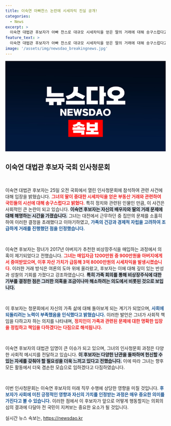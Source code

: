 ```yaml
---
title: 이숙연 아빠찬스 논란에 시세차익 진실 공개!
categories:
  - News
excerpt: >
  이숙연 대법관 후보자가 아빠 찬스로 대규모 시세차익을 얻은 딸의 거래에 대해 송구스럽다고 밝히며, 모든 주식을 기부하겠다고 선언했습니다. 그는 청문회에서 가족의 부적절한 거래에 대한 반성과 사회 환원의 의지를 다짐했습니다.
feature_text: >
  이숙연 대법관 후보자가 아빠 찬스로 대규모 시세차익을 얻은 딸의 거래에 대해 송구스럽다고 밝히며, 모든 주식을 기부하겠다고 선언했습니다. 그는 청문회에서 가족의 부적절한 거래에 대한 반성과 사회 환원의 의지를 다짐했습니다.
image: '/assets/img/newsdao_breakingnews.jpg'
---
```


<p><img src="/assets/img/newsdao_breakingnews.jpg" alt="koreaapp 속보" /></p>

<h2 data-ke-size="size26">이숙연 대법관 후보자 국회 인사청문회</h2>

<p data-ke-size="size16">&nbsp;</p>

<p>이숙연 대법관 후보자는 25일 오전 국회에서 열린 인사청문회에 참석하여 관련 사건에 대해 입장을 밝혔습니다. <b><span style="color: #ee2323;">그녀의 딸이 중대한 시세차익을 얻은 부동산 거래와 관련하여 국민들의 시선에 대해 송구스럽다고 밝혔다.</span></b> 특히 정치와 관련된 인물인 만큼, 이 사건은 사회적인 큰 논란이 되고 있습니다. <b><span style="background-color: #21538527;">이숙연 후보자는 자신의 배우자와 딸의 거래 문제에 대해 해명하는 시간을 가졌습니다.</span></b> 그녀는 대전에서 근무하던 중 집안의 문제를 소홀히 하여 이러한 결정을 초래했다고 이야기하였고, <b><span style="color: #1a5490;">가족의 건강과 경제적 자립을 고려하여 조급하게 거래를 진행했던 점을 인정했습니다.</span></b></p>

<p data-ke-size="size16">&nbsp;</p>

<p>이숙연 후보자는 장녀가 2017년 아버지가 추천한 비상장주식을 매입하는 과정에서 의혹이 제기되었다고 전했습니다. <b><span style="color: #ee2323;">그녀는 매입자금 1200만원 중 900만원을 아버지에게서 증여받았으며, 이후 자산 가치가 급등해 3억 8000만원의 시세차익을 발생시켰습니다.</span></b> 이러한 거래 방식은 여론의 도마 위에 올라왔고, 후보자는 이에 대해 깊이 있는 반성과 성찰의 기회를 가졌다고 강조하였습니다. <b><span style="background-color: #21538527;">특히 가족 회의를 통해 비상장주식에 대한 기부를 결정한 점은 그러한 의혹을 조금이나마 해소하려는 의도에서 비롯된 것으로 보입니다.</span></b> </p>

<p data-ke-size="size16">&nbsp;</p>

<p>이 후보자는 청문회에서 자신의 가족 삶에 대해 돌아보게 되는 계기가 되었으며, <b><span style="color: #1a5490;">사회에 되돌리려는 노력이 부족했음을 인식했다고 밝혔습니다.</span></b> 이러한 발언은 그녀가 사회적 책임을 다하고자 하는 의지를 나타내며, <b><span style="color: #ee2323;">정치인이 가족과 관련된 문제에 대한 명확한 입장을 정립하고 책임을 다하겠다는 다짐으로 해석됩니다.</span></b></p>

<p data-ke-size="size16">&nbsp;</p>

<p>이숙연 후보자의 대법관 임명이 큰 이슈가 되고 있으며, 그녀의 인사청문회 과정은 다양한 사회적 메시지를 전달하고 있습니다. <b><span style="background-color: #21538527;">이 후보자는 다양한 난관을 돌파하며 헌신할 수 있는 자세를 갖춰야 할 필요성을 더욱 느끼고 있다고 전했습니다.</span></b> 이에 따라 그녀는 향후 모든 활동에서 더욱 겸손한 모습으로 임하겠다고 다짐하였습니다. </p>

<p data-ke-size="size16">&nbsp;</p>

<p>이번 인사청문회는 이숙연 후보자의 미래 직무 수행에 상당한 영향을 미칠 것입니다. <b><span style="color: #1a5490;">후보자가 사회에 미친 긍정적인 영향과 자신의 가치를 인정받는 과정은 매우 중요한 의미를 가진다고 볼 수 있습니다.</span></b> 이러한 점에서 이 후보자가 앞으로 어떻게 행동할지는 의회의 심의 결과에 다달아 전 국민이 지켜보는 중요한 요소가 될 것입니다.</p>
실시간 뉴스 속보는, <a href="https://newsdao.kr" rel="dofollow">https://newsdao.kr</a>


